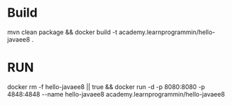 # Build
mvn clean package && docker build -t academy.learnprogrammin/hello-javaee8 .

# RUN

docker rm -f hello-javaee8 || true && docker run -d -p 8080:8080 -p 4848:4848 --name hello-javaee8 academy.learnprogrammin/hello-javaee8 